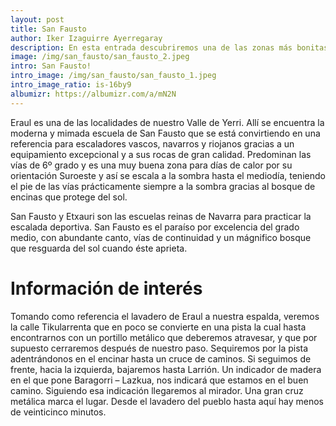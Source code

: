```yaml
---
layout: post
title: San Fausto
author: Iker Izaguirre Ayerregaray
description: En esta entrada descubriremos una de las zonas más bonitas de Navarra.
image: /img/san_fausto/san_fausto_2.jpeg
intro: San Fausto!
intro_image: /img/san_fausto/san_fausto_1.jpeg
intro_image_ratio: is-16by9
albumizr: https://albumizr.com/a/mN2N
---
```


Eraul es una de las localidades de nuestro Valle de Yerri. Allí se encuentra la moderna y mimada escuela de San Fausto que se está convirtiendo en una referencia para escaladores vascos, navarros y riojanos gracias a un equipamiento excepcional y a sus rocas de gran calidad. Predominan las vías de 6º grado y es una muy buena zona para días de calor por su orientación Suroeste y así se escala a la sombra hasta el mediodía, teniendo el pie de las vías prácticamente siempre a la sombra gracias al bosque de encinas que protege del sol.

San Fausto y Etxauri son las escuelas reinas de Navarra para practicar la escalada deportiva. San Fausto es el paraíso por excelencia del grado medio, con abundante canto, vías de continuidad y un mágnifico bosque que resguarda del sol cuando éste aprieta.

# Información de interés

Tomando como referencia el lavadero de Eraul a nuestra espalda, veremos la calle Tikularrenta que en poco se convierte en una pista la cual hasta encontrarnos con un portillo metálico que deberemos atravesar, y que por supuesto cerraremos después de nuestro paso. Sequiremos por la pista adentrándonos en el encinar hasta un cruce de caminos. Si seguimos de frente, hacia la izquierda, bajaremos hasta Larrión. Un indicador de madera en el que pone Baragorri – Lazkua, nos indicará que estamos en el buen camino. Siguiendo esa indicación llegaremos al mirador. Una gran cruz metálica marca el lugar. Desde el lavadero del pueblo hasta aquí hay menos de veinticinco minutos.
